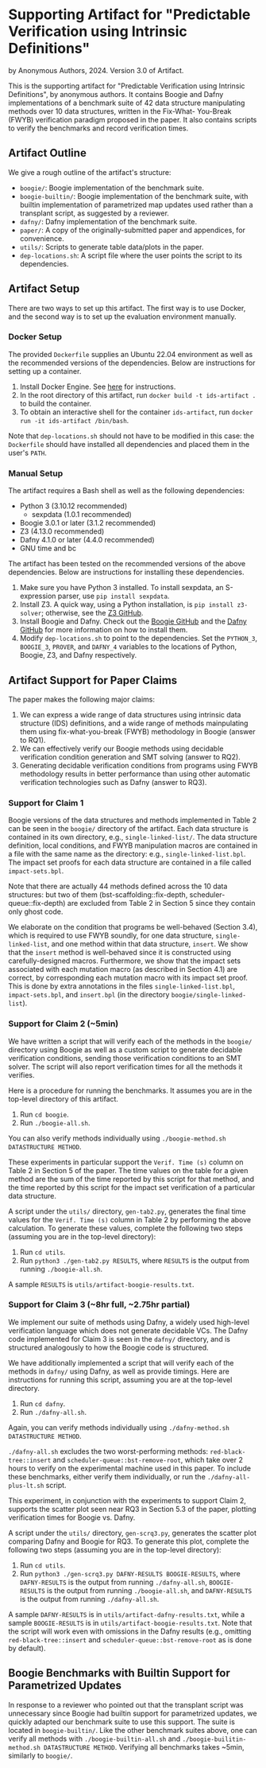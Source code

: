 # Supporting Artifact for "Predictable Verification using Intrinsic Definitions"
by Anonymous Authors, 2024. Version 3.0 of Artifact.

This is the supporting artifact for "Predictable Verification using Intrinsic Definitions",
by anonymous authors. It contains Boogie and Dafny implementations of a benchmark suite of 
42 data structure manipulating methods over 10 data structures, written in the Fix-What-
You-Break (FWYB) verification paradigm proposed in the paper. It also contains scripts to
verify the benchmarks and record verification times.

## Artifact Outline
We give a rough outline of the artifact's structure:
- `boogie/`: Boogie implementation of the benchmark suite.
- `boogie-builtin/`: Boogie implementation of the benchmark suite, with builtin implementation
   of parametrized map updates used rather than a transplant script, as suggested by a reviewer.
- `dafny/`: Dafny implementation of the benchmark suite.
- `paper/`: A copy of the originally-submitted paper and appendices, for convenience.
- `utils/`: Scripts to generate table data/plots in the paper.
- `dep-locations.sh`: A script file where the user points the script to its dependencies.

## Artifact Setup
There are two ways to set up this artifact. The first way is to use Docker, and the
second way is to set up the evaluation environment manually.

### Docker Setup
The provided `Dockerfile` supplies an Ubuntu 22.04 environment as well as
the recommended versions of the dependencies. Below are instructions for setting up
a container.
1. Install Docker Engine. See [here](https://docs.docker.com/engine/install/) for
   instructions.
2. In the root directory of this artifact, run `docker build -t ids-artifact .` to
   build the container.
3. To obtain an interactive shell for the container `ids-artifact`, run 
   `docker run -it ids-artifact /bin/bash`.

Note that `dep-locations.sh` should not have to be modified in this case: the 
`Dockerfile` should have installed all dependencies and placed them in the
user's `PATH`.

### Manual Setup
The artifact requires a Bash shell as well as the following dependencies:
- Python 3 (3.10.12 recommended)
    - sexpdata (1.0.1 recommended)
- Boogie 3.0.1 or later (3.1.2 recommended)
- Z3 (4.13.0 recommended)
- Dafny 4.1.0 or later (4.4.0 recommended)
- GNU time and bc

The artifact has been tested on the recommended versions of the above dependencies. Below
are instructions for installing these dependencies.
1. Make sure you have Python 3 installed. To install sexpdata, an S-expression 
   parser, use `pip install sexpdata`.
2. Install Z3. A quick way, using a Python installation,
   is `pip install z3-solver`; otherwise, see the [Z3 GitHub](https://github.com/Z3Prover/z3).
3. Install Boogie and Dafny. Check out the [Boogie GitHub](https://github.com/boogie-org/boogie)
   and the [Dafny GitHub](https://github.com/dafny-lang/dafny/tree/master) for more information
   on how to install them.
4. Modify `dep-locations.sh` to point to the dependencies. Set the `PYTHON_3`, `BOOGIE_3`, 
   `PROVER`, and `DAFNY_4` variables to the locations of Python, Boogie, Z3, and Dafny
   respectively.

## Artifact Support for Paper Claims
The paper makes the following major claims:

1. We can express a wide range of data structures using intrinsic data structure (IDS)
   definitions, and a wide range of methods mainpulating them using fix-what-you-break
   (FWYB) methodology in Boogie (answer to RQ1).
2. We can effectively verify our Boogie methods using decidable verification condition
   generation and SMT solving (answer to RQ2).
3. Generating decidable verification conditions from programs using FWYB methodology 
   results in better performance than using other automatic verification technologies
   such as Dafny (answer to RQ3).

### Support for Claim 1
Boogie versions of the data structures and methods implemented in Table 2 can be 
seen in the `boogie/` directory of the artifact. Each data structure is contained in 
its own directory, e.g., `single-linked-list/`. The data structure definition, local 
conditions, and FWYB manipulation macros are contained in a file with the same name 
as the directory: e.g., `single-linked-list.bpl`. The impact set proofs 
for each data structure are contained in a file called `impact-sets.bpl`.

Note that there are actually 44 methods defined across the 10 data structures: but two
of them (bst-scaffolding::fix-depth, scheduler-queue::fix-depth) are excluded from 
Table 2 in Section 5 since they contain only ghost code.

We elaborate on the condition that programs be well-behaved (Section 3.4), which is 
required to use FWYB soundly, for one data structure, `single-linked-list`, and one 
method within that data structure, `insert`. We show that the `insert` method is 
well-behaved since it is constructed using carefully-designed macros. Furthermore, we show 
that the impact sets associated with each mutation macro (as described in Section 4.1) 
are correct, by corresponding each mutation
macro with its impact set proof. This is done by extra annotations in the files
`single-linked-list.bpl`, `impact-sets.bpl`, and `insert.bpl` 
(in the directory `boogie/single-linked-list`).

### Support for Claim 2 (~5min)
We have written a script that will verify each of the methods in the `boogie/` 
directory using Boogie as well as a custom script to generate decidable verification 
conditions, sending those verification conditions to an SMT solver. The script will 
also report verification times for all the methods it verifies.

Here is a procedure for running the benchmarks. It assumes you
are in the top-level directory of this artifact.
1. Run `cd boogie`.
2. Run `./boogie-all.sh`.

You can also verify methods individually using `./boogie-method.sh DATASTRUCTURE METHOD`.

These experiments in particular support the `Verif. Time (s)` column on Table 2 in
Section 5 of the paper. The time values on the table for a given method are the sum 
of the time reported by this script for that method, and the time reported by this 
script for the impact set verification of a particular data structure.

A script under the `utils/` directory, `gen-tab2.py`, generates the final time values
for the `Verif. Time (s)` column in Table 2 by performing the above
calculation. To generate these values, complete the following two steps (assuming you 
are in the top-level directory):
1. Run `cd utils`.
2. Run `python3 ./gen-tab2.py RESULTS`, where `RESULTS` is the output from running
   `./boogie-all.sh`.

A sample `RESULTS` is `utils/artifact-boogie-results.txt`.

### Support for Claim 3 (~8hr full, ~2.75hr partial)
We implement our suite of methods using Dafny, a widely used high-level verification
language which does not generate decidable VCs.
The Dafny code implemented for Claim 3 is seen in the `dafny/` directory, and is
structured analogously to how the Boogie code is structured.

We have additionally implemented a script that will verify each of the methods in
`dafny/` using Dafny, as well as provide timings. Here are instructions for
running this script, assuming you are at the top-level directory.
1. Run `cd dafny`.
2. Run `./dafny-all.sh`.

Again, you can verify methods individually using `./dafny-method.sh DATASTRUCTURE METHOD`.

`./dafny-all.sh` excludes the two worst-performing methods: `red-black-tree::insert` and
`scheduler-queue::bst-remove-root`, which take over 2 hours to verify on the experimental
machine used in this paper. To include these benchmarks, either verify them individually, 
or run the `./dafny-all-plus-lt.sh` script.

This experiment, in conjunction with the experiments to support Claim 2, supports the
scatter plot seen near RQ3 in Section 5.3 of the paper, plotting verification times
for Boogie vs. Dafny.

A script under the `utils/` directory, `gen-scrq3.py`, generates the scatter plot
comparing Dafny and Boogie for RQ3. To generate this plot, complete the following 
two steps (assuming you are in the top-level directory):
1. Run `cd utils`.
2. Run `python3 ./gen-scrq3.py DAFNY-RESULTS BOOGIE-RESULTS`, where `DAFNY-RESULTS` is the 
   output from running `./dafny-all.sh`, `BOOGIE-RESULTS` is the output from running
   `./boogie-all.sh`, and `DAFNY-RESULTS` is the output from running `./dafny-all.sh`.
   
A sample `DAFNY-RESULTS` is in `utils/artifact-dafny-results.txt`, while a sample
`BOOGIE-RESULTS` is in `utils/artifact-boogie-results.txt`. Note that the script will
work even with omissions in the Dafny results (e.g., omitting `red-black-tree::insert` and
`scheduler-queue::bst-remove-root` as is done by default).

## Boogie Benchmarks with Builtin Support for Parametrized Updates
In response to a reviewer who pointed out that the transplant script was unnecessary 
since Boogie had builtin support for parametrized updates, we quickly adapted our benchmark
suite to use this support. The suite is located in `boogie-builtin/`. Like the other 
benchmark suites above, one can verify all methods with `./boogie-builtin-all.sh` and 
`./boogie-builitin-method.sh DATASTRUCTURE METHOD`. Verifying all benchmarks takes
~5min, similarly to `boogie/`.
